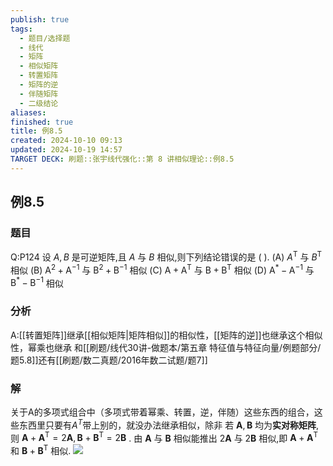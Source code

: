 ```yaml
---
publish: true
tags:
  - 题目/选择题
  - 线代
  - 矩阵
  - 相似矩阵
  - 转置矩阵
  - 矩阵的逆
  - 伴随矩阵
  - 二级结论
aliases: 
finished: true
title: 例8.5
created: 2024-10-10 09:13
updated: 2024-10-19 14:57
TARGET DECK: 刷题::张宇线代强化::第 8 讲相似理论::例8.5
---
```

## 例8.5
### 题目
Q:P124 设 $A, B$ 是可逆矩阵,且 $A$ 与 $B$ 相似,则下列结论错误的是 ( ).
(A) ${A}^{\mathrm{T}}$ 与 ${B}^{\mathrm{T}}$ 相似 
(B) ${\mathrm{A}}^{2} + {\mathrm{A}}^{-1}$ 与 ${\mathrm{B}}^{2} + {\mathrm{B}}^{-1}$ 相似
(C) $\mathrm{A} + {\mathrm{A}}^{\mathrm{T}}$ 与 $\mathrm{B} + {\mathrm{B}}^{\mathrm{T}}$ 相似 
(D) ${\mathrm{A}}^{ * } - {\mathrm{A}}^{-1}$ 与 ${\mathrm{B}}^{ * } - {\mathrm{B}}^{-1}$ 相似
### 分析
A:[[转置矩阵]]继承[[相似矩阵|矩阵相似]]的相似性，[[矩阵的逆]]也继承这个相似性，幂乘也继承
和[[刷题/线代30讲-做题本/第五章 特征值与特征向量/例题部分/题5.8]]还有[[刷题/数二真题/2016年数二试题/题7]]
### 解
关于A的多项式组合中（多项式带着幂乘、转置，逆，伴随）这些东西的组合，这些东西里只要有$A^{T}$带上别的，就没办法继承相似，除非
若 $\mathbf{A},\mathbf{B}$ 均为**实对称矩阵**,则 $\mathbf{A} + {\mathbf{A}}^{\mathrm{T}} = 2\mathbf{A},\mathbf{B} + {\mathbf{B}}^{\mathrm{T}} = 2\mathbf{B}$ . 由 $\mathbf{A}$ 与 $\mathbf{B}$ 相似能推出 $2\mathbf{A}$ 与 $2\mathbf{B}$ 相似,即 $\mathbf{A} + {\mathbf{A}}^{\mathrm{T}}$ 和 $\mathbf{B} + {\mathbf{B}}^{\mathrm{T}}$ 相似.
![](https://img.hwenyi.live/202410192257456.webp)


